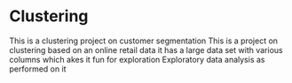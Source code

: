 # Clustering
This is a clustering project on customer segmentation 
This is a project on clustering based on an online retail data 
it has a large data set with various columns which akes it fun for exploration 
Exploratory data analysis as performed on  it 
